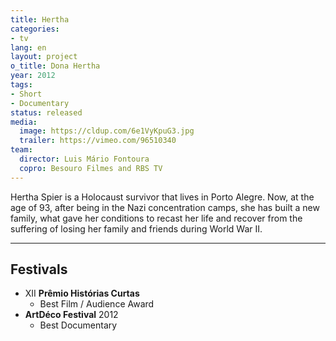 ```yaml
---
title: Hertha
categories:
- tv
lang: en
layout: project
o_title: Dona Hertha
year: 2012
tags:
- Short
- Documentary
status: released
media:
  image: https://cldup.com/6e1VyKpuG3.jpg
  trailer: https://vimeo.com/96510340
team:
  director: Luis Mário Fontoura
  copro: Besouro Filmes and RBS TV
---
```


Hertha Spier is a Holocaust survivor that lives in Porto Alegre. Now, at the age of 93, after being in the Nazi concentration camps, she has built a new family, what gave her conditions to recast her life and recover from the suffering of losing her family and friends during World War II.

---

## Festivals
* XII **Prêmio Histórias Curtas**
  * Best Film / Audience Award
* **ArtDéco Festival** 2012
  * Best Documentary
